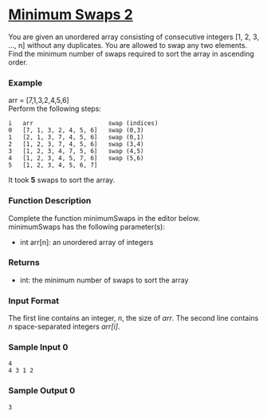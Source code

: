 # [Minimum Swaps 2](https://www.hackerrank.com/challenges/minimum-swaps-2 "HackerRank")
You are given an unordered array consisting of consecutive integers  [1, 2, 3, ..., n] without any duplicates. You are allowed to swap any two elements. Find the minimum number of swaps required to sort the array in ascending order.

### Example
arr = [7,1,3,2,4,5,6]  
Perform the following steps:
```
i   arr                     swap (indices)
0   [7, 1, 3, 2, 4, 5, 6]   swap (0,3)
1   [2, 1, 3, 7, 4, 5, 6]   swap (0,1)
2   [1, 2, 3, 7, 4, 5, 6]   swap (3,4)
3   [1, 2, 3, 4, 7, 5, 6]   swap (4,5)
4   [1, 2, 3, 4, 5, 7, 6]   swap (5,6)
5   [1, 2, 3, 4, 5, 6, 7]
```
It took **5** swaps to sort the array.

### Function Description
Complete the function minimumSwaps in the editor below.  
minimumSwaps has the following parameter(s):
- int arr[n]: an unordered array of integers

### Returns
- int: the minimum number of swaps to sort the array

### Input Format
The first line contains an integer, *n*, the size of *arr*.
The second line contains *n* space-separated integers *arr[i]*.

### Sample Input 0
```
4
4 3 1 2
```
### Sample Output 0
```
3
```